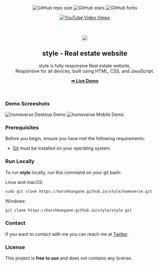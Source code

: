 <div align="center">
  
  ![GitHub repo size](https://img.shields.io/github/repo-size/codewithsadee/homeverse)
  ![GitHub stars](https://img.shields.io/github/stars/codewithsadee/homeverse?style=social)
  ![GitHub forks](https://img.shields.io/github/forks/codewithsadee/homeverse?style=social)

  [![YouTube Video Views](https://img.shields.io/youtube/views/6HZ4nZmU_pE?style=social)](https://youtu.be/6HZ4nZmU_pE)

  <br />
  <br />
  
  <img src="./readme-images/project-logo.png" />

  <h2 align="center">style - Real estate website</h2>

  style is fully responsive Real estate website, <br />Responsive for all devices, built using HTML, CSS, and JavaScript.

  <a href="(https://harshkangane.github.io/style/)"><strong>➥ Live Demo</strong></a>

</div>

<br />

### Demo Screeshots

![homeverse Desktop Demo](./readme-images/desktop.png "Desktop Demo")
![homeverse Mobile Demo](./readme-images/mobile.png "Mobile Demo")

### Prerequisites

Before you begin, ensure you have met the following requirements:

* [Git](https://git-scm.com/downloads "Download Git") must be installed on your operating system.

### Run Locally

To run **style** locally, run this command on your git bash:

Linux and macOS:

```bash
sudo git clone https://harshkangane.github.io/style/homeverse.git
```

Windows:

```bash
git clone https://harshkangane.github.io/style/style.git
```

### Contact

If you want to contact with me you can reach me at [Twitter](https://harshkangane.github.io/style/).

### License

This project is **free to use** and does not contains any license.
